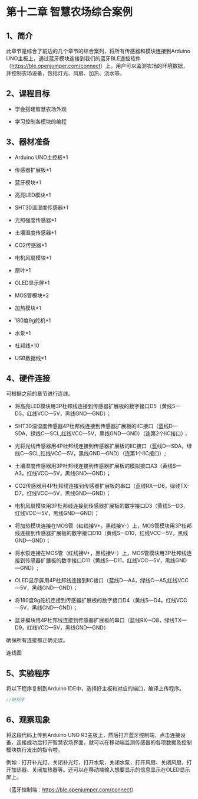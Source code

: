 # 第十二章 智慧农场综合案例

## 1、简介

此章节是综合了前边的几个章节的综合案列，将所有传感器和模块连接到Arduino UNO主板上，通过蓝牙模块连接到我们的蓝牙BLE遥控软件（<https://ble.openjumper.com/connect>）上。用户可以监测农场的环境数据，并控制农场设备，包括灯光、风扇、加热、浇水等。

## 2、课程目标

+ 学会搭建智慧农场外观

+ 学习控制各模块的编程

## 3、器材准备

+ Arduino UNO主控板*1

+ 传感器扩展板*1

+ 蓝牙模块*1

+ 高亮LED模块*1

+ SHT30温湿度传感器*1

+ 光照强度传感器*1

+ 土壤湿度传感器*1

+ CO2传感器*1

+ 电机风扇模块*1

+ 扇叶*1

+ OLED显示屏*1

+ MOS管模块*2

+ 加热模块*1

+ 180度9g舵机*1

+ 水泵*1

+ 杜邦线*10

+ USB数据线*1



## 4、硬件连接

可根据之前的章节进行连线。

+ 将高亮LED模块用3P杜邦线连接到传感器扩展板的数字接口D5（黄线S—D5，红线VCC—5V，黑线GND—GND）；

+ SHT30温湿度传感器4P杜邦线连接到传感器扩展板的IIC接口（蓝线D—SDA，绿线C—SCL,红线VCC—5V，黑线GND—GND）（连第2个IIC接口）；

+ 光将光线传感器用4P杜邦线连接到传感器扩展板的IIC接口（蓝线D—SDA，绿线C—SCL,红线VCC—5V，黑线GND—GND）（连第1个IIC接口）;

+ 土壤湿度传感器用3P杜邦线连接到传感器扩展板的模拟接口A3（黄线S—A3，红线VCC—5V，黑线GND—GND）；

+ CO2传感器用4P杜邦线连接到传感器扩展板的串口（蓝线RX—D6，绿线TX-D7，红线VCC—5V，黑线GND—GND）；

+ 电机风扇模块用3P杜邦线连接到传感器扩展板的数字接口D3（黄线S—D3，红线VCC—5V，黑线GND—GND）；

+ 将加热模块连接在MOS管（红线接V+，黑线接V-）上，MOS管模块用3P杜邦线连接到传感器扩展板的数字接口D10（黄线S—D10，红线VCC—5V，黑线GND—GND）；

+ 将水泵连接在MOS管（红线接V+，黑线接V-）上，MOS管模块用3P杜邦线连接到传感器扩展板的数字接口D11（黄线S—D11，红线VCC—5V，黑线GND—GND）;

+ OLED显示屏用4P杜邦线连接到IIC接口（蓝线D—A4，绿线C—A5,红线VCC—5V，黑线GND—GND）；

+ 将180度9g舵机连接到传感器扩展板的数字接口D4（黄线S—D4，红线VCC—5V，黑线GND—GND）；

+ 蓝牙模块用4P杜邦线连接到传感器扩展板的串口（蓝线RX—D8，绿线TX—D9，红线VCC—5V，黑线GND—GND）

确保所有连接都正确无误。

连线图

## 5、实验程序

将以下程序复制到Arduino IDE中，选择好主板和对应的端口，编译上传程序。
```C
//缺程序
```

## 6、观察现象

将这段代码上传到Arduino UNO R3主板上，然后打开蓝牙控制端，点击连接设备，连接成功后打开智慧农场界面，就可以在移动端监测传感器的各项数据及控制模块执行发出的指令啦。

例如：打开补光灯、关闭补光灯，打开水泵，关闭水泵，打开风扇、关闭风扇，打开加热器、关闭加热器等。还可以在移动端输入想要显示的信息显示在OLED显示屏上。


（蓝牙控制端：<https://ble.openjumper.com/connect>）
